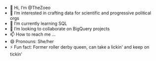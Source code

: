 - 👋 Hi, I’m @TheZoeo
- 👀 I’m interested in crafting data for scientific and progressive political orgs
- 🌱 I’m currently learning SQL
- 💞️ I’m looking to collaborate on BigQuery projects
- 📫 How to reach me ...
- 😄 Pronouns: She/her
- ⚡ Fun fact: Former roller derby queen, can take a lickin' and keep on tickin'

<!---
TheZoeo/TheZoeo is a ✨ special ✨ repository because its `README.md` (this file) appears on your GitHub profile.
You can click the Preview link to take a look at your changes.
--->
